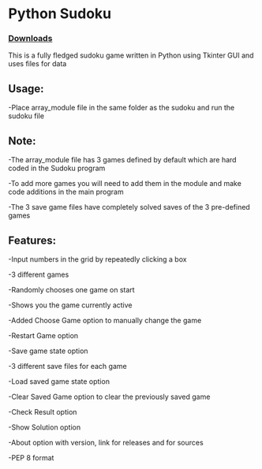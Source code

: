 # Python Sudoku

### [Downloads](https://github.com/VarunS2002/Python-Sudoku/releases)

This is a fully fledged sudoku game written in Python using Tkinter GUI and uses files for data

## Usage:

-Place array_module file in the same folder as the sudoku and run the sudoku file

## Note:

-The array_module file has 3 games defined by default which are hard coded in the Sudoku program

-To add more games you will need to add them in the module and make code additions in the main program

-The 3 save game files have completely solved saves of the 3 pre-defined games 

## Features:

-Input numbers in the grid by repeatedly clicking a box

-3 different games

-Randomly chooses one game on start

-Shows you the game currently active

-Added Choose Game option to manually change the game

-Restart Game option

-Save game state option

-3 different save files for each game

-Load saved game state option

-Clear Saved Game option to clear the previously saved game

-Check Result option

-Show Solution option

-About option with version, link for releases and for sources

-PEP 8 format
